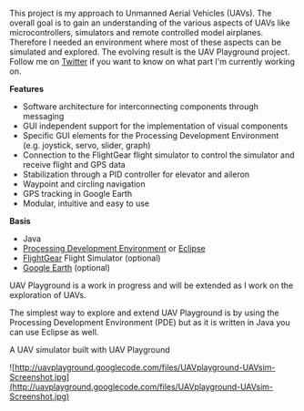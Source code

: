 This project is my approach to Unmanned Aerial Vehicles (UAVs). The overall goal is to gain an understanding of the various aspects of UAVs like microcontrollers, simulators and remote controlled model airplanes. Therefore I needed an environment where most of these aspects can be simulated and explored. The evolving result is the UAV Playground project. Follow me on [Twitter](http://twitter.com/jarontec) if you want to know on what part I'm currently working on.

**Features**
  * Software architecture for interconnecting components through messaging
  * GUI independent support for the implementation of visual components
  * Specific GUI elements for the Processing Development Environment (e.g. joystick, servo, slider, graph)
  * Connection to the FlightGear flight simulator to control the simulator and receive flight and GPS data
  * Stabilization through a PID controller for elevator and aileron
  * Waypoint and circling navigation
  * GPS tracking in Google Earth
  * Modular, intuitive and easy to use

**Basis**
  * Java
  * [Processing Development Environment](http://processing.org/) or [Eclipse](http://www.eclipse.org/downloads/moreinfo/java.php)
  * [FlightGear](http://www.flightgear.org/) Flight Simulator (optional)
  * [Google Earth](http://earth.google.com/) (optional)

UAV Playground is a work in progress and will be extended as I work on the exploration of UAVs.

The simplest way to explore and extend UAV Playground is by using the Processing Development Environment (PDE) but as it is written in Java you can use Eclipse as well.


A UAV simulator built with UAV Playground

![http://uavplayground.googlecode.com/files/UAVplayground-UAVsim-Screenshot.jpg](http://uavplayground.googlecode.com/files/UAVplayground-UAVsim-Screenshot.jpg)